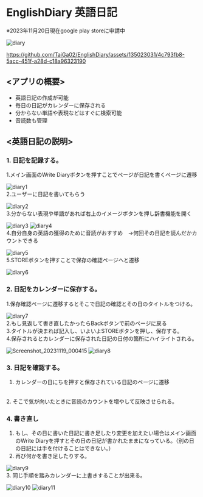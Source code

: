 # EnglishDiary 英語日記
※2023年11月20日現在google play storeに申請中

![diary](https://github.com/TaiGa02/EnglishDiary/assets/135023031/5a9719a3-100b-40f8-b32f-310a85d71e11)


https://github.com/TaiGa02/EnglishDiary/assets/135023031/4c793fb8-5acc-451f-a28d-c18a96323190


## <アプリの概要>

- 英語日記の作成が可能
- 毎日の日記がカレンダーに保存される
- 分からない単語や表現などはすぐに検索可能
- 音読数も管理

## <英語日記の説明>

### 1. 日記を記録する。

 1.メイン画面のWrite Diaryボタンを押すことでページが日記を書くページに遷移

![diary1](https://github.com/TaiGa02/EnglishDiary/assets/135023031/295ebf32-cd51-49ed-ac3e-5067aafd5031)
<br>
 2.ユーザーに日記を書いてもらう

![diary2](https://github.com/TaiGa02/EnglishDiary/assets/135023031/6484f9d5-f622-4cb3-8c5b-02db4fb4440d)
<br>
 3.分からない表現や単語があれば右上のイメージボタンを押し辞書機能を開く

![diary3](https://github.com/TaiGa02/EnglishDiary/assets/135023031/0aa80f87-561d-4929-9819-9f5a3abb9f68)
![diary4](https://github.com/TaiGa02/EnglishDiary/assets/135023031/90e2848b-8755-45cb-9fac-fd9dcc35f7eb)
<br>
 4.自分自身の英語の獲得のために音読がおすすめ　->何回その日記を読んだかカウントできる

![diary5](https://github.com/TaiGa02/EnglishDiary/assets/135023031/d5dcc306-d649-43d9-8dab-69ba5b92f60b)
<br>
 5.STOREボタンを押すことで保存の確認ページへと遷移

![diary6](https://github.com/TaiGa02/EnglishDiary/assets/135023031/424bb68b-58e4-42a4-b8fa-021d52a42301)
<br>

### 2. 日記をカレンダーに保存する。

 1.保存確認ページに遷移するとそこで日記の確認とその日のタイトルをつける。

![diary7](https://github.com/TaiGa02/EnglishDiary/assets/135023031/6bbcdb2a-19bc-4d94-9d8f-57559c266853)
<br>
 2.もし見返して書き直したかったらBackボタンで前のページに戻る
<br>
 3.タイトルが決まれば記入し、いよいよSTOREボタンを押し、保存する。
<br>
 4.保存されるとカレンダーに保存された日記の日付の箇所にハイライトされる。

![Screenshot_20231119_000415](https://github.com/TaiGa02/EnglishDiary/assets/135023031/d6fc7e2a-f463-4867-800a-8ae1e4ee20f3)
![diary8](https://github.com/TaiGa02/EnglishDiary/assets/135023031/d4c73efc-2d4c-400b-a934-6faefb28c9d1)


### 3. 日記を確認する。

1. カレンダーの日にちを押すと保存されている日記のページに遷移
 <br>
 2. そこで気が向いたときに音読のカウントを増やして反映させられる。
 <br>

### 4. 書き直し

1. もし、その日に書いた日記に書き足したり変更を加えたい場合はメイン画面のWrite Diaryを押すとその日の日記が書かれたままになっている。（別の日の日記には手を付けることはできない。）
2. 再び何かを書き足したりする。
 
![diary9](https://github.com/TaiGa02/EnglishDiary/assets/135023031/0630af60-663f-428f-bb15-8e6aa728345d)
   <br>
 3. 同じ手順を踏みカレンダーに上書きすることが出来る。

![diary10](https://github.com/TaiGa02/EnglishDiary/assets/135023031/edc2e322-ab46-4210-bb13-c302caaf82f8)
![diary11](https://github.com/TaiGa02/EnglishDiary/assets/135023031/6c4d0664-4301-42f9-86b3-29ef553b7af5)
